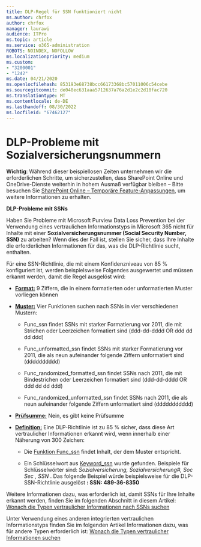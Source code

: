 ```yaml
---
title: DLP-Regel für SSN funktioniert nicht
ms.author: chrfox
author: chrfox
manager: laurawi
audience: ITPro
ms.topic: article
ms.service: o365-administration
ROBOTS: NOINDEX, NOFOLLOW
ms.localizationpriority: medium
ms.custom:
- "3200001"
- "1242"
ms.date: 04/21/2020
ms.openlocfilehash: 853193e68738bcc66173368bc57011006c54cebe
ms.sourcegitcommit: de048ec631aaa5712637a76a2d1e2c2d18fac720
ms.translationtype: MT
ms.contentlocale: de-DE
ms.lasthandoff: 08/30/2022
ms.locfileid: "67462127"
---
```

# <a name="dlp-issues-with-social-security-numbers"></a>DLP-Probleme mit Sozialversicherungsnummern

**Wichtig**: Während dieser beispiellosen Zeiten unternehmen wir die erforderlichen Schritte, um sicherzustellen, dass SharePoint Online und OneDrive-Dienste weiterhin in hohem Ausmaß verfügbar bleiben – Bitte besuchen Sie [SharePoint Online – Temporäre Feature-Anpassungen](https://aka.ms/ODSPAdjustments), um weitere Informationen zu erhalten.

**DLP-Probleme mit SSNs**

Haben Sie Probleme mit Microsoft Purview Data Loss Prevention bei der Verwendung eines vertraulichen Informationstyps in Microsoft 365 nicht für Inhalte mit einer **Sozialversicherungsnummer (Social Security Number, SSN)** zu arbeiten? Wenn dies der Fall ist, stellen Sie sicher, dass Ihre Inhalte die erforderlichen Informationen für das, was die DLP-Richtlinie sucht, enthalten. 
  
Für eine SSN-Richtlinie, die mit einem Konfidenzniveau von 85 % konfiguriert ist, werden beispielsweise Folgendes ausgewertet und müssen erkannt werden, damit die Regel ausgelöst wird:
  
- **[Format:](https://docs.microsoft.com/microsoft-365/compliance/sensitive-information-type-entity-definitions#format-80)** 9 Ziffern, die in einem formatierten oder unformatierten Muster vorliegen können

- **[Muster:](https://msconnect.microsoft.com/https:/docs.microsoft.com/office365/securitycompliance/what-the-sensitive-information-types-look-for#pattern-80)** Vier Funktionen suchen nach SSNs in vier verschiedenen Mustern:

  - Func_ssn findet SSNs mit starker Formatierung vor 2011, die mit Strichen oder Leerzeichen formatiert sind (ddd-dd-dddd OR ddd dd dd ddd)

  - Func_unformatted_ssn findet SSNs mit starker Formatierung vor 2011, die als neun aufeinander folgende Ziffern unformatiert sind (dddddddddd)

  - Func_randomized_formatted_ssn findet SSNs nach 2011, die mit Bindestrichen oder Leerzeichen formatiert sind (ddd-dd-dddd OR ddd dd dd ddd)

  - Func_randomized_unformatted_ssn findet SSNs nach 2011, die als neun aufeinander folgende Ziffern unformatiert sind (ddddddddddd)

- **[Prüfsumme:](https://docs.microsoft.com/microsoft-365/compliance/sensitive-information-type-entity-definitions#checksum-79)** Nein, es gibt keine Prüfsumme

- **[Definition:](https://docs.microsoft.com/microsoft-365/compliance/sensitive-information-type-entity-definitions#definition-80)** Eine DLP-Richtlinie ist zu 85 % sicher, dass diese Art vertraulicher Informationen erkannt wird, wenn innerhalb einer Näherung von 300 Zeichen:

  - Die [Funktion Func_ssn](https://docs.microsoft.com/microsoft-365/compliance/sensitive-information-type-entity-definitions#pattern-80) findet Inhalt, der dem Muster entspricht.

  - Ein Schlüsselwort aus [Keyword_ssn](https://docs.microsoft.com/microsoft-365/compliance/sensitive-information-type-entity-definitions#keyword_ssn) wurde gefunden. Beispiele für Schlüsselwörter sind:  *Sozialversicherung, Sozialversicherung#, Soc Sec , SSN*  . Das folgende Beispiel würde beispielsweise für die DLP-SSN-Richtlinie ausgelöst **: SSN: 489-36-8350**
  
Weitere Informationen dazu, was erforderlich ist, damit SSNs für Ihre Inhalte erkannt werden, finden Sie im folgenden Abschnitt in diesem Artikel: [Wonach die Typen vertraulicher Informationen nach SSNs suchen](https://docs.microsoft.com/microsoft-365/compliance/sensitive-information-type-entity-definitions#us-social-security-number-ssn)
  
Unter Verwendung eines anderen integrierten vertraulichen Informationstyps finden Sie im folgenden Artikel Informationen dazu, was für andere Typen erforderlich ist: [Wonach die Typen vertraulicher Informationen suchen](https://docs.microsoft.com/microsoft-365/compliance/sensitive-information-type-entity-definitions)
  